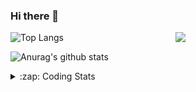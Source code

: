 ### Hi there 👋

<!--
**tao8687/tao8687** is a ✨ _special_ ✨ repository because its `README.md` (this file) appears on your GitHub profile.

Here are some ideas to get you started:

- 🔭 I’m currently working on ...
- 🌱 I’m currently learning ...
- 👯 I’m looking to collaborate on ...
- 🤔 I’m looking for help with ...
- 💬 Ask me about ...
- 📫 How to reach me: ...
- 😄 Pronouns: ...
- ⚡ Fun fact: ...
-->

<img align='right' src="https://media.giphy.com/media/M9gbBd9nbDrOTu1Mqx/giphy.gif" width="240">

  
![Top Langs](https://github-readme-stats.vercel.app/api/top-langs/?username=tao8687&layout=compact&title_color=23238E&text_color=A67D3D)

![Anurag's github stats](https://github-readme-stats.vercel.app/api?username=tao8687&show_icons=true&&text_color=A67D3D&title_color=23238E&show_icons=false&count_private=true&hide=stars)

<details>
  <summary>:zap: Coding Stats</summary>
  <br>
    
<!--START_SECTION:waka-->
![Code Time](http://img.shields.io/badge/Code%20Time-2%2C059%20hrs%2024%20mins-blue)

![Profile Views](http://img.shields.io/badge/Profile%20Views-4-blue)

**🐱 My GitHub Data** 

> 📦 1.5 MB Used in GitHub's Storage 
 > 
> 🚫 Not Opted to Hire
 > 
> 📜 63 Public Repositories 
 > 
> 🔑 24 Private Repositories 
 > 
**I'm an Early 🐤** 

```text
🌞 Morning                1779 commits        ██████████████████████░░░   89.31 % 
🌆 Daytime                90 commits          █░░░░░░░░░░░░░░░░░░░░░░░░   04.52 % 
🌃 Evening                119 commits         █░░░░░░░░░░░░░░░░░░░░░░░░   05.97 % 
🌙 Night                  4 commits           ░░░░░░░░░░░░░░░░░░░░░░░░░   00.20 % 
```
📅 **I'm Most Productive on Wednesday** 

```text
Monday                   286 commits         ████░░░░░░░░░░░░░░░░░░░░░   14.36 % 
Tuesday                  272 commits         ███░░░░░░░░░░░░░░░░░░░░░░   13.65 % 
Wednesday                343 commits         ████░░░░░░░░░░░░░░░░░░░░░   17.22 % 
Thursday                 266 commits         ███░░░░░░░░░░░░░░░░░░░░░░   13.35 % 
Friday                   282 commits         ████░░░░░░░░░░░░░░░░░░░░░   14.16 % 
Saturday                 276 commits         ███░░░░░░░░░░░░░░░░░░░░░░   13.86 % 
Sunday                   267 commits         ███░░░░░░░░░░░░░░░░░░░░░░   13.40 % 
```


📊 **This Week I Spent My Time On** 

```text
🕑︎ Time Zone: Asia/Shanghai

💬 Programming Languages: 
C                        3 hrs 28 mins       ██████████░░░░░░░░░░░░░░░   41.63 % 
YAML                     1 hr 5 mins         ███░░░░░░░░░░░░░░░░░░░░░░   13.14 % 
Bash                     1 hr 1 min          ███░░░░░░░░░░░░░░░░░░░░░░   12.26 % 
Markdown                 59 mins             ███░░░░░░░░░░░░░░░░░░░░░░   11.98 % 
Python                   49 mins             ██░░░░░░░░░░░░░░░░░░░░░░░   09.87 % 

🔥 Editors: 
Cursor                   5 hrs 19 mins       ████████████████░░░░░░░░░   63.89 % 
VS Code                  3 hrs               █████████░░░░░░░░░░░░░░░░   36.11 % 

🐱‍💻 Projects: 
STM32F407VET6_168HZ      3 hrs 35 mins       ███████████░░░░░░░░░░░░░░   43.12 % 
R20                      2 hrs 23 mins       ███████░░░░░░░░░░░░░░░░░░   28.58 % 
transitive               56 mins             ███░░░░░░░░░░░░░░░░░░░░░░   11.24 % 
BossMatchJobHunter       49 mins             ██░░░░░░░░░░░░░░░░░░░░░░░   09.87 % 
LightGBM                 25 mins             █░░░░░░░░░░░░░░░░░░░░░░░░   05.02 % 

💻 Operating System: 
Linux                    8 hrs 20 mins       █████████████████████████   100.00 % 
```

**I Mostly Code in C++** 

```text
C++                      11 repos            ████████░░░░░░░░░░░░░░░░░   33.33 % 
Python                   8 repos             ██████░░░░░░░░░░░░░░░░░░░   24.24 % 
JavaScript               2 repos             ██░░░░░░░░░░░░░░░░░░░░░░░   06.06 % 
Batchfile                1 repo              █░░░░░░░░░░░░░░░░░░░░░░░░   03.03 % 
HTML                     1 repo              █░░░░░░░░░░░░░░░░░░░░░░░░   03.03 % 
```



**Timeline**

![Lines of Code chart](https://raw.githubusercontent.com/tao8687/tao8687/master/assets/bar_graph.png)


 Last Updated on 25/06/2025 01:59:45 UTC
<!--END_SECTION:waka-->
</details>
